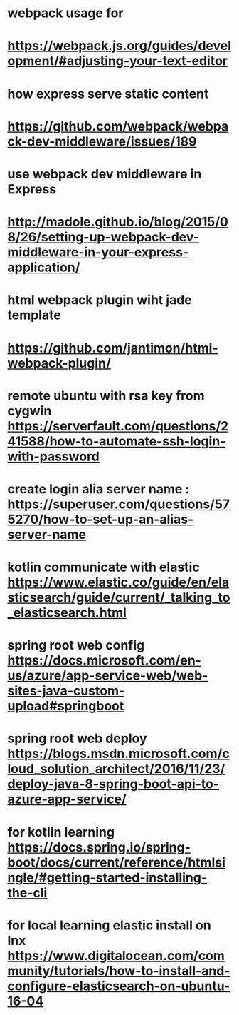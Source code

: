 
# webpack usage for 
# https://webpack.js.org/guides/development/#adjusting-your-text-editor

# how express serve static content 
# https://github.com/webpack/webpack-dev-middleware/issues/189


# use webpack dev middleware in Express 
# http://madole.github.io/blog/2015/08/26/setting-up-webpack-dev-middleware-in-your-express-application/

# html webpack plugin wiht jade template
# https://github.com/jantimon/html-webpack-plugin/


# remote ubuntu with rsa key from cygwin  https://serverfault.com/questions/241588/how-to-automate-ssh-login-with-password
# create login alia server name : https://superuser.com/questions/575270/how-to-set-up-an-alias-server-name


# kotlin communicate with elastic https://www.elastic.co/guide/en/elasticsearch/guide/current/_talking_to_elasticsearch.html

# spring root web config https://docs.microsoft.com/en-us/azure/app-service-web/web-sites-java-custom-upload#springboot

# spring root web deploy https://blogs.msdn.microsoft.com/cloud_solution_architect/2016/11/23/deploy-java-8-spring-boot-api-to-azure-app-service/

# for kotlin learning https://docs.spring.io/spring-boot/docs/current/reference/htmlsingle/#getting-started-installing-the-cli

# for local learning elastic install on lnx https://www.digitalocean.com/community/tutorials/how-to-install-and-configure-elasticsearch-on-ubuntu-16-04